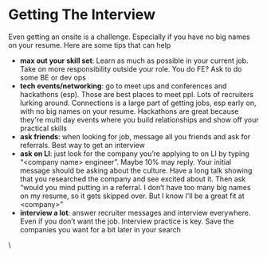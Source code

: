# Getting The Interview

Even getting an onsite is a challenge. Especially if you have no big names on your resume. Here are some tips that can help

* **max out your skill set**: Learn as much as possible in your current job. Take on more responsibility outside your role. You do FE? Ask to do some BE or dev ops
* **tech events/networking**: go to meet ups and conferences and hackathons (esp). Those are best places to meet ppl. Lots of recruiters lurking around. Connections is a large part of getting jobs, esp early on, with no big names on your resume. Hackathons are great because they're multi day events where you build relationships and show off your practical skills
* **ask friends**: when looking for job, message all you friends and ask for referrals. Best way to get an interview
* **ask on LI**: just look for the company you’re applying to on LI by typing “\<company name> engineer”. Maybe 10% may reply. Your initial message should be asking about the culture. Have a long talk showing that you researched the company and see excited about it. Then ask “would you mind putting in a referral. I don’t have too many big names on my resume, so it gets skipped over. But I know I’ll be a great fit at \<company>”
* **interview a lot**: answer recruiter messages and interview everywhere. Even if you don’t want the job. Interview practice is key. Save the companies you want for a bit later in your search&#x20;

\
